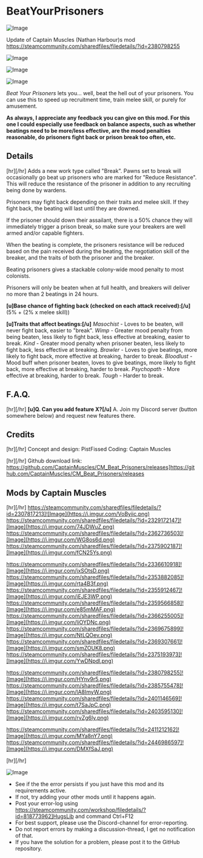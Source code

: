 # BeatYourPrisoners

![Image](https://i.imgur.com/buuPQel.png)

Update of Captain Muscles (Nathan Harbour)s mod
https://steamcommunity.com/sharedfiles/filedetails/?id=2380798255

![Image](https://i.imgur.com/pufA0kM.png)

	
![Image](https://i.imgur.com/Z4GOv8H.png)

![Image](https://i.imgur.com/Mi8ecQv.gif)

*Beat Your Prisoners* lets you... well, beat the hell out of your prisoners. You can use this to speed up recruitment time, train melee skill, or purely for amusement.

**As always, I appreciate any feedback you can give on this mod. For this one I could especially use feedback on balance aspects, such as whether beatings need to be more/less effective, are the mood penalties reasonable, do prisoners fight back or prison break too often, etc.**

## Details

[hr][/hr]
Adds a new work type called "Break". Pawns set to break will occasionally go beat up prisoners who are marked for "Reduce Resistance". This will reduce the resistance of the prisoner in addition to any recruiting being done by wardens.

Prisoners may fight back depending on their traits and melee skill. If they fight back, the beating will last until they are downed.

If the prisoner should down their assailant, there is a 50% chance they will immediately trigger a prison break, so make sure your breakers are well armed and/or capable fighters.

When the beating is complete, the prisoners resistance will be reduced based on the pain received during the beating, the negotiation skill of the breaker, and the traits of both the prisoner and the breaker.

Beating prisoners gives a stackable colony-wide mood penalty to most colonists.

Prisoners will only be beaten when at full health, and breakers will deliver no more than 2 beatings in 24 hours.

**[u]Base chance of fighting back (checked on each attack received):[/u]**
(5% + (2% x melee skill))

**[u]Traits that affect beatings:[/u]**
*Masochist* - Loves to be beaten, will never fight back, easier to "break".
*Wimp* - Greater mood penalty from being beaten, less likely to fight back, less effective at breaking, easier to break.
*Kind* - Greater mood penalty when prisoner beaten, less likely to fight back, less effective at breaking.
*Brawler* -  Loves to give beatings, more likely to fight back, more effective at breaking, harder to break.
*Bloodlust* - Mood buff when prisoner beaten, loves to give beatings, more likely to fight back, more effective at breaking, harder to break.
*Psychopath* - More effective at breaking, harder to break.
*Tough* - Harder to break.


## F.A.Q.

[hr][/hr]
**[u]Q. Can you add feature X?[/u]**
A. Join my Discord server (button somewhere below) and request new features there.

## Credits

[hr][/hr]
Concept and design: PistFissed
Coding: Captain Muscles

[hr][/hr]
Github download link:
https://github.com/CaptainMuscles/CM_Beat_Prisoners/releases]https://github.com/CaptainMuscles/CM_Beat_Prisoners/releases

## Mods by Captain Muscles

[hr][/hr]
https://steamcommunity.com/sharedfiles/filedetails/?id=2307817213]![Image](https://i.imgur.com/VoByiic.png)
https://steamcommunity.com/sharedfiles/filedetails/?id=2329172147]![Image](https://i.imgur.com/74JDWuZ.png)
https://steamcommunity.com/sharedfiles/filedetails/?id=2362736503]![Image](https://i.imgur.com/WG8os6d.png)
https://steamcommunity.com/sharedfiles/filedetails/?id=2375902187]![Image](https://i.imgur.com/fCN25Ys.png)

https://steamcommunity.com/sharedfiles/filedetails/?id=2336610918]![Image](https://i.imgur.com/jxSOtsD.png)
https://steamcommunity.com/sharedfiles/filedetails/?id=2353882085]![Image](https://i.imgur.com/rta4B3f.png)
https://steamcommunity.com/sharedfiles/filedetails/?id=2355912467]![Image](https://i.imgur.com/iEJE3WP.png)
https://steamcommunity.com/sharedfiles/filedetails/?id=2359566858]![Image](https://i.imgur.com/e85mMAF.png)
https://steamcommunity.com/sharedfiles/filedetails/?id=2366255005]![Image](https://i.imgur.com/liOYDNc.png)
https://steamcommunity.com/sharedfiles/filedetails/?id=2369675899]![Image](https://i.imgur.com/NtLQOev.png)
https://steamcommunity.com/sharedfiles/filedetails/?id=2369307661]![Image](https://i.imgur.com/smZOUK8.png)
https://steamcommunity.com/sharedfiles/filedetails/?id=2375193973]![Image](https://i.imgur.com/YwDNpdl.png)

https://steamcommunity.com/sharedfiles/filedetails/?id=2380798255]![Image](https://i.imgur.com/HYnv9r5.png)
https://steamcommunity.com/sharedfiles/filedetails/?id=2385755478]![Image](https://i.imgur.com/lA8ImyW.png)
https://steamcommunity.com/sharedfiles/filedetails/?id=2401146569]![Image](https://i.imgur.com/t7SaJpC.png)
https://steamcommunity.com/sharedfiles/filedetails/?id=2403595130]![Image](https://i.imgur.com/rvZg6ly.png)

https://steamcommunity.com/sharedfiles/filedetails/?id=2411212162]![Image](https://i.imgur.com/MYa8nY7.png)
https://steamcommunity.com/sharedfiles/filedetails/?id=2446986597]![Image](https://i.imgur.com/DMXfSaJ.png)

[hr][/hr]
	
![Image](https://i.imgur.com/PwoNOj4.png)



-  See if the the error persists if you just have this mod and its requirements active.
-  If not, try adding your other mods until it happens again.
-  Post your error-log using https://steamcommunity.com/workshop/filedetails/?id=818773962]HugsLib and command Ctrl+F12
-  For best support, please use the Discord-channel for error-reporting.
-  Do not report errors by making a discussion-thread, I get no notification of that.
-  If you have the solution for a problem, please post it to the GitHub repository.


